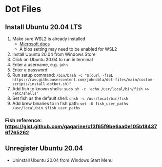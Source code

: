 # Dot Files

## Install Ubuntu 20.04 LTS

1. Make sure WSL2 is already installed
   - [Microsoft docs](https://docs.microsoft.com/en-us/windows/wsl/install-win10)
   - A bios setting may need to be enabled for WSL2
1. Install Ubuntu 20.04 from Windows Store
2. Click on Ubuntu 20.04 to run in terminal
3. Enter a username, e.g. `john`
4. Enter a password
1. Run setup command: `/bin/bash -c "$(curl -fsSL https://raw.githubusercontent.com/johnobla/dot-files/main/custom-scripts/install-dotbot.sh)"`
1. Add fish to known shells: `sudo sh -c 'echo /usr/local/bin/fish >> /etc/shells'`
1. Set fish as the default shell: `chsh -s /usr/local/bin/fish`
1. Add brew binaries to in fish path: `set -U fish_user_paths /usr/local/bin $fish_user_paths`

### Fish reference: https://gist.github.com/gagarine/cf3f65f9be6aa0e105b184376f765262
## Unregister Ubuntu 20.04

- Uninstall Ubuntu 20.04 from Windows Start Menu
